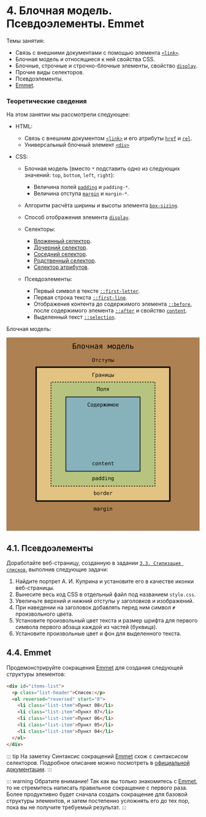 # 4. Блочная модель. Псевдоэлементы. Emmet

Темы занятия:

- Связь с внешними документами с помощью элемента [`<link>`](https://webref.ru/html/link).
- Блочная модель и относящиеся к ней свойства CSS.
- Блочные, строчные и строчно-блочные элементы, свойство [`display`](https://webref.ru/css/display).
- Прочие виды селекторов.
- Псевдоэлементы.
- [Emmet](https://emmet.io).

### Теоретические сведения

На этом занятии мы рассмотрели следующее:

- HTML:

  - Связь с внешним документом [`<link>`](https://webref.ru/html/link) и его атрибуты [`href`](https://webref.ru/html/link/href) и [`rel`](https://webref.ru/html/link/rel).
  - Универсальный блочный элемент [`<div>`](https://webref.ru/html/div)

- CSS:

  - Блочная модель (вместо `*` подставить одно из следующих значений: `top`, `bottom`, `left`, `right`):

    - Величина полей [`padding`](https://webref.ru/css/padding) и `padding-*`.
    - Величина отступа [`margin`](https://webref.ru/css/padding) и `margin-*`.

  - Алгоритм расчёта ширины и высоты элемента [`box-sizing`](https://webref.ru/css/box-sizing).
  - Способ отображения элемента [`display`](https://webref.ru/css/display).

  - Селекторы:

    - [Вложенный селектор](https://webref.ru/css/selector/descendant).
    - [Дочерний селектор](https://webref.ru/css/selector/child).
    - [Соседний селектор](https://webref.ru/css/selector/adjacent).
    - [Родственный селектор](https://webref.ru/css/selector/sibling).
    - [Селектор атрибутов](https://webref.ru/css/selector/attr).

  - Псевдоэлементы:

    - Первый символ в тексте [`::first-letter`](https://webref.ru/css/first-letter).
    - Первая строка текста [`::first-line`](https://webref.ru/css/first-line).
    - Отображения контента до содержимого элемента [`::before`](https://webref.ru/css/before), после содержимого элемента [`::after`](https://webref.ru/css/after) и свойство [`content`](https://webref.ru/css/content).
    - Выделенный текст [`::selection`](https://webref.ru/css/first-line).

Блочная модель:

![Блочная модель](./box_model.svg)

## 4.1. Псевдоэлементы

Доработайте веб-страницу, созданную в задании [`3.3. Стилизация списков`](../../practice/03/#_3-3-иnnюстрации), выполнив следующие задачи:

1. Найдите портрет А. И. Куприна и установите его в качестве иконки веб-страницы.
2. Вынесите весь код CSS в отдельный файл под названием `style.css`.
3. Увеличьте верхний и нижний отступы у заголовков и изображений.
4. При наведении на заголовок добавлять перед ним символ `#` произвольного цвета.
5. Установите произвольный цвет текста и размер шрифта для первого символа первого абзаца каждой из частей (буквица).
6. Установите произвольные цвет и фон для выделенного текста.

## 4.4. Emmet

Продемонстрируйте сокращения [Emmet](https://emmet.io) для создания следующей структуры элементов:

```html
<div id="items-list">
  <p class="list-header">Список:</p>
  <ol reversed="reversed" start="8">
    <li class="list-item">Пункт 08</li>
    <li class="list-item">Пункт 07</li>
    <li class="list-item">Пункт 06</li>
    <li class="list-item">Пункт 05</li>
    <li class="list-item">Пункт 04</li>
  </ol>
</div>
```

::: tip На заметку
Синтаксис сокращений [Emmet](https://emmet.io) схож с синтаксисом селекторов. Подробное описание можно посмотреть в [официальной документации](https://docs.emmet.io/abbreviations/syntax/).
:::

::: warning Обратите внимание!
Так как вы только знакомитесь с [Emmet](https://emmet.io), то не стремитесь написать правильное сокращение с первого раза. Более продуктивно будет сначала создать сокращение для базовой структуры элементов, и затем постепенно усложнять его до тех пор, пока вы не получите требуемый результат.
:::